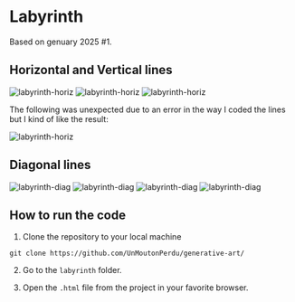 # Labyrinth

Based on genuary 2025 #1.

## Horizontal and Vertical lines
![labyrinth-horiz](./labyrinth-horiz.png)
![labyrinth-horiz](./labyrinth-horiz-7.png)
![labyrinth-horiz](./labyrinth-horiz-7.png)

The following was unexpected due to an error in the way I coded the lines but I kind of like the result:

![labyrinth-horiz](./sick-labyrinth.png)

## Diagonal lines
![labyrinth-diag](./labyrinth-diag-5.png)
![labyrinth-diag](./labyrinth-diag-6.png)
![labyrinth-diag](./labyrinth-diag-7.png)
![labyrinth-diag](./labyrinth-diag-8.png)

## How to run the code 

1. Clone the repository to your local machine
```console
git clone https://github.com/UnMoutonPerdu/generative-art/
```

2. Go to the `labyrinth` folder.

3. Open the `.html` file from the project in your favorite browser.